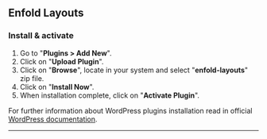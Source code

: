 ## **Enfold Layouts**

### **Install & activate**

1. Go to "**Plugins > Add New**".
2. Click on "**Upload Plugin**".
3.  Click on "**Browse**", locate in your system and select "**enfold-layouts**" zip file.
4.  Click on "**Install Now**".
5.  When installation complete, click on "**Activate Plugin**".


For further information about WordPress plugins installation read in official [WordPress documentation](https://codex.wordpress.org/Managing_Plugins#Installing_Plugins).


***